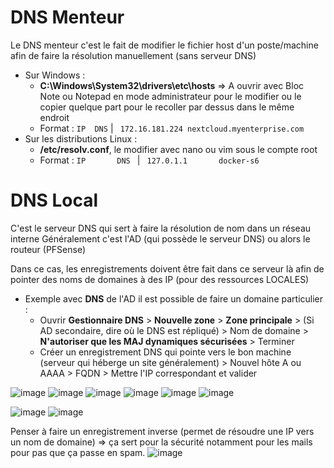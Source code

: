 # DNS Menteur
Le DNS menteur c'est le fait de modifier le fichier host d'un poste/machine afin de faire la résolution manuellement (sans serveur DNS)
* Sur Windows :
  * **C:\Windows\System32\drivers\etc\hosts** => A ouvrir avec Bloc Note ou Notepad en mode administrateur pour le modifier ou le copier quelque part pour le recoller par dessus dans le même endroit
  * Format : ```IP	DNS``` | ``` 172.16.181.224 nextcloud.myenterprise.com```
* Sur les distributions Linux :
  * **/etc/resolv.conf**, le modifier avec nano ou vim sous le compte root
  * Format : ```IP       DNS ``` | ``` 127.0.1.1       docker-s6```

# DNS Local
C'est le serveur DNS qui sert à faire la résolution de nom dans un réseau interne
Généralement c'est l'AD (qui possède le serveur DNS) ou alors le routeur (PFSense)

Dans ce cas, les enregistrements doivent être fait dans ce serveur là afin de pointer des noms de domaines à des IP (pour des ressources LOCALES)

* Exemple avec **DNS** de l'AD il est possible de faire un domaine particulier :
  * Ouvrir **Gestionnaire DNS** > **Nouvelle zone** > **Zone principale** > (Si AD secondaire, dire où le DNS est répliqué) > Nom de domaine > **N'autoriser que les MAJ dynamiques sécurisées** > Terminer
  * Créer un enregistrement DNS qui pointe vers le bon machine (serveur qui héberge un site généralement) > Nouvel hôte A ou AAAA > FQDN > Mettre l'IP correspondant et valider 

![image](https://github.com/kawaiiineko-website/tutoriels/assets/118014015/ad3638f8-a9b1-4881-8ba9-27fc1f637e73)
![image](https://github.com/kawaiiineko-website/tutoriels/assets/118014015/c5ae2163-feba-4d40-a500-2ebd37fa5573)
![image](https://github.com/kawaiiineko-website/tutoriels/assets/118014015/73786844-0416-45ed-ba10-aa7c67cbeb15)
![image](https://github.com/kawaiiineko-website/tutoriels/assets/118014015/725f1fb0-e320-4a78-b285-d10245ca57f9)
![image](https://github.com/kawaiiineko-website/tutoriels/assets/118014015/f8725866-9469-4ffb-abe3-8df5117d22a3)
![image](https://github.com/kawaiiineko-website/tutoriels/assets/118014015/aa7ec11f-bc1b-4a97-b786-2b889ed52842)

![image](https://github.com/kawaiiineko-website/tutoriels/assets/118014015/5fd2fe8f-8ea4-4d0c-b039-8c3ec7bd0487)
![image](https://github.com/kawaiiineko-website/tutoriels/assets/118014015/4a28a2d4-df49-47b9-a515-a7bdb4b2be7a)

Penser à faire un enregistrement inverse (permet de résoudre une IP vers un nom de domaine) => ça sert pour la sécurité notamment pour les mails pour pas que ça passe en spam.
![image](https://github.com/kawaiiineko-website/tutoriels/assets/118014015/0c73fca0-63ab-40ac-9293-e8bb522d9846)






